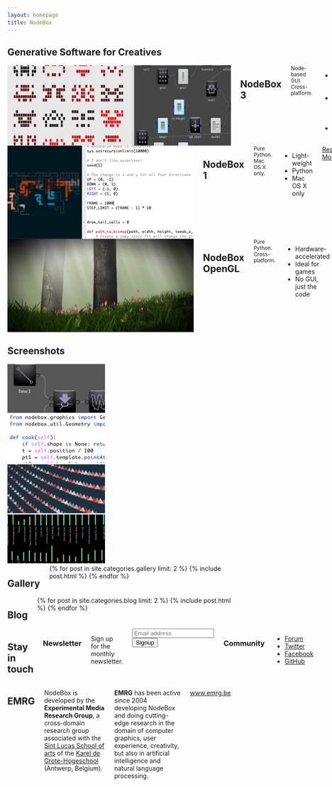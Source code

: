 ```yaml
---
layout: homepage
title: NodeBox
---
```

<div class="versions row">
  <h2 class="sixteen columns">Generative Software for Creatives</h2>  
  <div class="eight columns featured app">
    <img src="/media/homepage/nodebox-3.jpg" alt="NodeBox 3 Screenshot">
    <h2>NodeBox 3</h2>
    <small>Node-based GUI. Cross-platform.</small>
    <ul>
      <li>Easy-to-use node-based GUI</li>
      <li>For Windows, Mac OS X and Linux</li>
      <li>Under active development</li>
    </ul>
    <div class="more"><a href="/node/">Read More</a></div>
  </div>
  <div class="four columns app">
    <img src="/media/homepage/nodebox-1.jpg" alt="Nodes">
    <h2>NodeBox 1</h2>
    <small>Pure Python. Mac OS X only.</small>
    <ul>
      <li>Light-weight</li>
      <li>Python</li>
      <li>Mac OS X only</li>
    </ul>
    <div class="more"><a href="/code/">Read More</a></div>
  </div>
 <div class="four columns app">
    <img src="/media/homepage/nodebox-opengl.jpg" alt="Nodes">
    <h2>NodeBox OpenGL</h2>
    <small>Pure Python. Cross-platform.</small>
    <ul>
      <li>Hardware-accelerated</li>
      <li>Ideal for games</li>
      <li>No GUI, just the code</li>
    </ul>
    <div class="more"><a href="/opengl/">Read More</a></div>
  </div>
</div> <!-- .versions -->


<div class="screenshots row">
  <h2 class="sixteen columns">Screenshots</h2>
  <div class="four columns">
    <a class="thumb" href="/media/homepage/nodes.png"><img src="/media/homepage/nodes_sq.png" alt="Nodes"></a>
  </div>
  <div class="four columns">
    <a class="thumb" href="/media/homepage/code.png"><img src="/media/homepage/code_sq.png" alt="Nodes"></a>
  </div>
  <div class="four columns">
    <a class="thumb" href="/media/homepage/animation.png"><img src="/media/homepage/animation_sq.png" alt="Nodes"></a>    
  </div>
  <div class="four columns">
    <a class="thumb" href="/media/homepage/dataviz.png"><img src="/media/homepage/dataviz_sq.png" alt="Data Visualization"></a>
  </div>
</div> <!-- .screenshots -->

<div class="gallery row">
  <div class="four columns gal">
  <h2>Gallery</h2>
  {% for post in site.categories.gallery limit: 2 %}
    {% include post.html %}
  {% endfor %}
  </div>
  <div class="four columns blog">
  <h2>Blog</h2>
  {% for post in site.categories.blog limit: 2 %}
    {% include post.html %}
  {% endfor %}
  </div>
  
  <div class="eight columns community">
    <h2>Stay in touch</h2>
    <div class="four columns omega">
      <h3>Newsletter</h3>
      <p>Sign up for the monthly newsletter.</p>
      <form method="post">
        <input type="email" placeholder="Email address" /><br>
        <input class="sign" type="submit" value="Signup" />
      </form>
    </div>
    <div class="four columns alpha">
      <h3>Community</h3>
      <ul>
        <li><a href="http://forum.nodebox.net/">Forum</a></li>
        <li><a href="http://twitter.com/nodebox">Twitter</a></li>
        <li><a href="http://facebook.com/nodebox">Facebook</a></li>
        <li><a href="https://github.com/nodebox/nodebox">GitHub</a></li>
      </ul>
    </div>
  </div>
  
  
</div> <!-- .gallery -->

<div class="connect row">
  <div class="eight columns emrg">
    <h2>EMRG</h2>
    <p>NodeBox is developed by the <strong>Experimental Media Research Group</strong>, a cross-domain research group associated with the <a href="http://www.sintlucasantwerpen.be/">Sint Lucas School of arts</a> of the <a href="http://www.kdg.be/">Karel de Grote-Hogeschool</a> (Antwerp, Belgium). </p>
    <p><strong>EMRG</strong> has been active since 2004 developing NodeBox and doing cutting-edge research in the domain of computer graphics, user experience, creativity, but also in artificial intelligence and natural language processing.</p>
    <p><a href="http://www.emrg.be/">www.emrg.be</a></p>
  </div>
</div>  <!-- .connect -->

